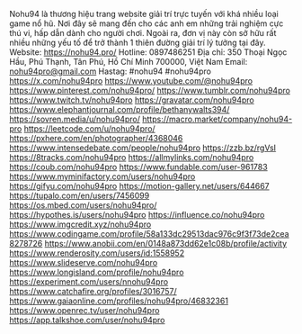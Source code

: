Nohu94 là thương hiệu trang website giải trí trực tuyến với khá nhiều loại game nổ hũ. Nơi đây sẽ mang đến cho các anh em những trải nghiệm cực thú vi, hấp dẫn dành cho người chơi. Ngoài ra, đơn vị này còn sở hữu rất nhiều những yếu tố để trở thành 1 thiên đường giải trí lý tưởng tại đây.
Website: https://nohu94.pro/
Hotline: 0897486251
Địa chỉ: 350 Thoại Ngọc Hầu, Phú Thạnh, Tân Phú, Hồ Chí Minh 700000, Việt Nam
Email: nohu94pro@gmail.com
Hastag: #nohu94 #nohu94pro
https://x.com/nohu94pro
https://www.youtube.com/@nohu94pro
https://www.pinterest.com/nohu94pro/
https://www.tumblr.com/nohu94pro
https://www.twitch.tv/nohu94pro
https://gravatar.com/nohu94pro
https://www.elephantjournal.com/profile/bethanywalts394/
https://sovren.media/u/nohu94pro/
https://macro.market/company/nohu94-pro
https://leetcode.com/u/nohu94pro/
https://pxhere.com/en/photographer/4368046
https://www.intensedebate.com/people/nohu94pro
https://zzb.bz/rgVsI
https://8tracks.com/nohu94pro
https://allmylinks.com/nohu94pro
https://coub.com/nohu94pro
https://www.fundable.com/user-961783
https://www.myminifactory.com/users/nohu94pro
https://gifyu.com/nohu94pro
https://motion-gallery.net/users/644667
https://tupalo.com/en/users/7456099
https://os.mbed.com/users/nohu94pro/
https://hypothes.is/users/nohu94pro
https://influence.co/nohu94pro
https://www.imgcredit.xyz/nohu94pro
https://www.codingame.com/profile/58a133dc29513dac976c9f3f73de2cea8278726
https://www.anobii.com/en/0148a873dd62e1c08b/profile/activity
https://www.renderosity.com/users/id:1558952
https://www.slideserve.com/nohu94pro
https://www.longisland.com/profile/nohu94pro
https://experiment.com/users/nnohu94pro
https://www.catchafire.org/profiles/3016757/
https://www.gaiaonline.com/profiles/nohu94pro/46832361
https://www.openrec.tv/user/nohu94pro
https://app.talkshoe.com/user/nohu94pro


